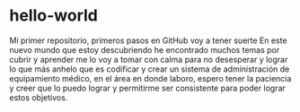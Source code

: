 # hello-world
Mi primer repositorio, primeros pasos en GitHub voy a tener suerte 
En este nuevo mundo que estoy descubriendo he encontrado muchos temas por cubrir y aprender me lo voy a tomar con calma para no desesperar y lograr lo que más anhelo que es codificar y crear un sistema de administración de equipamiento médico, en el área en donde laboro, espero tener la paciencia y creer que lo puedo lograr y permitirme ser consistente para poder lograr estos objetivos.   
